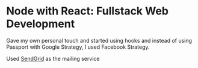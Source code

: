 # Node with React: Fullstack Web Development

Gave my own personal touch and started using hooks and instead of using Passport with Google Strategy, I used Facebook Strategy.

Used [SendGrid](https://sendgrid.com/) as the mailing service